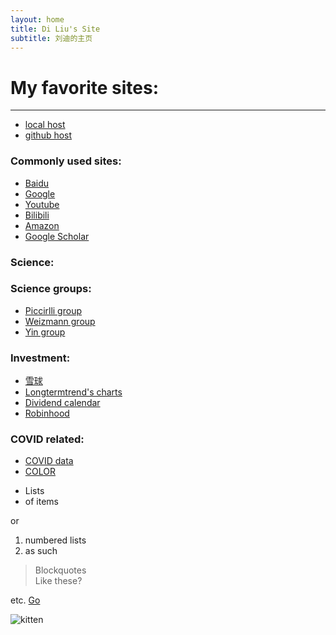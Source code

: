 ```yaml
---
layout: home
title: Di Liu's Site
subtitle: 刘迪的主页
---
```

# My favorite sites:
---
- [local host](http://localhost:4000/)
- [github host](liudidna.github.io)

### Commonly used sites:
- [Baidu](http://www.baidu.com/)
- [Google](https://www.google.com/)
- [Youtube](https://www.youtube.com/)
- [Bilibili](https://www.bilibili.com/)
- [Amazon](https://www.amazon.com/)
- [Google Scholar](https://scholar.google.com/schhp?hl=en&as_sdt=0,14)

### Science:

### Science groups:
- [Piccirlli group](https://voices.uchicago.edu/piccirillilab/lab-members/)
- [Weizmann group](https://www.weizmann-group.com/)
- [Yin group](https://yin.hms.harvard.edu/publications.html)

### Investment:
- [雪球](https://xueqiu.com/)
- [Longtermtrend's charts](https://www.longtermtrends.net/stocks-to-real-estate-ratio/)
- [Dividend calendar](https://www.nasdaq.com/market-activity/dividends)
- [Robinhood](https://robinhood.com/)

### COVID related:
- [COVID data](https://coronavirus.1point3acres.com/zh)
- [COLOR](https://home.color.com/covid/activation/ready-to-activate)
* Lists
* of items

or

1. numbered lists
2. as such

> Blockquotes  
> Like these?

etc.
<a href="http://stackoverflow.com" target="_blank">Go</a>

![kitten](http://placekitten.com/g/1099/150)
